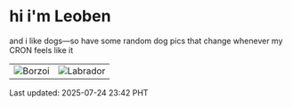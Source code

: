 # hi i'm Leoben

and i like dogs—so have some random dog pics that change whenever my CRON feels like it

|  |  |
|--------|----------|
| ![Borzoi](https://random-dog-vercel.vercel.app/api/random-borzoi?v=1753371731) | ![Labrador](https://random-dog-vercel.vercel.app/api/random-labrador?v=1753371731) |

Last updated: 2025-07-24 23:42 PHT
